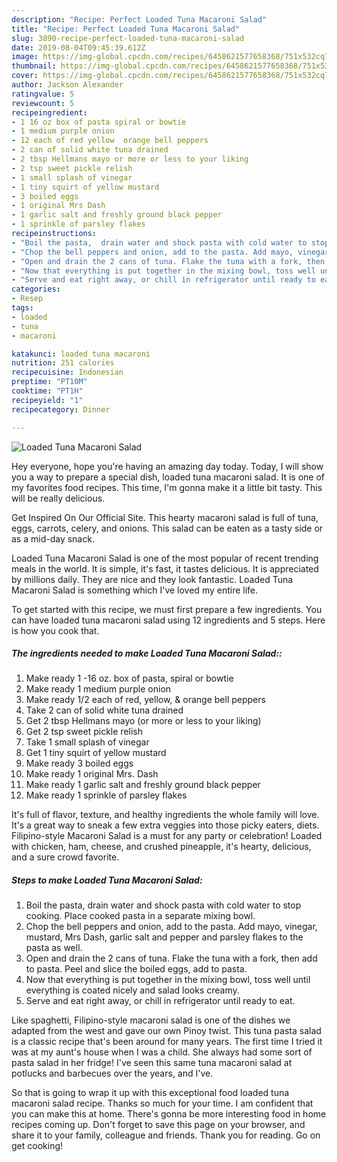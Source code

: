 ```yaml
---
description: "Recipe: Perfect Loaded Tuna Macaroni Salad"
title: "Recipe: Perfect Loaded Tuna Macaroni Salad"
slug: 3890-recipe-perfect-loaded-tuna-macaroni-salad
date: 2019-08-04T09:45:39.612Z
image: https://img-global.cpcdn.com/recipes/6458621577658368/751x532cq70/loaded-tuna-macaroni-salad-recipe-main-photo.jpg
thumbnail: https://img-global.cpcdn.com/recipes/6458621577658368/751x532cq70/loaded-tuna-macaroni-salad-recipe-main-photo.jpg
cover: https://img-global.cpcdn.com/recipes/6458621577658368/751x532cq70/loaded-tuna-macaroni-salad-recipe-main-photo.jpg
author: Jackson Alexander
ratingvalue: 5
reviewcount: 5
recipeingredient:
- 1 16 oz box of pasta spiral or bowtie
- 1 medium purple onion
- 12 each of red yellow  orange bell peppers
- 2 can of solid white tuna drained
- 2 tbsp Hellmans mayo or more or less to your liking
- 2 tsp sweet pickle relish
- 1 small splash of vinegar
- 1 tiny squirt of yellow mustard
- 3 boiled eggs
- 1 original Mrs Dash
- 1 garlic salt and freshly ground black pepper
- 1 sprinkle of parsley flakes
recipeinstructions:
- "Boil the pasta,  drain water and shock pasta with cold water to stop cooking. Place cooked pasta in a separate mixing bowl."
- "Chop the bell peppers and onion, add to the pasta. Add mayo, vinegar, mustard, Mrs Dash, garlic salt and pepper and parsley flakes to the pasta as well."
- "Open and drain the 2 cans of tuna. Flake the tuna with a fork, then add to pasta. Peel and slice the boiled eggs, add to pasta."
- "Now that everything is put together in the mixing bowl, toss well until everything is coated nicely and salad looks creamy."
- "Serve and eat right away, or chill in refrigerator until ready to eat."
categories:
- Resep
tags:
- loaded
- tuna
- macaroni

katakunci: loaded tuna macaroni
nutrition: 251 calories
recipecuisine: Indonesian
preptime: "PT10M"
cooktime: "PT1H"
recipeyield: "1"
recipecategory: Dinner

---
```



![Loaded Tuna Macaroni Salad](https://img-global.cpcdn.com/recipes/6458621577658368/751x532cq70/loaded-tuna-macaroni-salad-recipe-main-photo.jpg)

Hey everyone, hope you're having an amazing day today. Today, I will show you a way to prepare a special dish, loaded tuna macaroni salad. It is one of my favorites food recipes. This time, I'm gonna make it a little bit tasty. This will be really delicious.

Get Inspired On Our Official Site. This hearty macaroni salad is full of tuna, eggs, carrots, celery, and onions. This salad can be eaten as a tasty side or as a mid-day snack.

Loaded Tuna Macaroni Salad is one of the most popular of recent trending meals in the world. It is simple, it's fast, it tastes delicious. It is appreciated by millions daily. They are nice and they look fantastic. Loaded Tuna Macaroni Salad is something which I've loved my entire life.


To get started with this recipe, we must first prepare a few ingredients. You can have loaded tuna macaroni salad using 12 ingredients and 5 steps. Here is how you cook that.

##### The ingredients needed to make Loaded Tuna Macaroni Salad::

1. Make ready 1 -16 oz. box of pasta, spiral or bowtie
1. Make ready 1 medium purple onion
1. Make ready 1/2 each of red, yellow, &amp; orange bell peppers
1. Take 2 can of solid white tuna drained
1. Get 2 tbsp Hellmans mayo (or more or less to your liking)
1. Get 2 tsp sweet pickle relish
1. Take 1 small splash of vinegar
1. Get 1 tiny squirt of yellow mustard
1. Make ready 3 boiled eggs
1. Make ready 1 original Mrs. Dash
1. Make ready 1 garlic salt and freshly ground black pepper
1. Make ready 1 sprinkle of parsley flakes


It&#39;s full of flavor, texture, and healthy ingredients the whole family will love. It&#39;s a great way to sneak a few extra veggies into those picky eaters, diets. Filipino-style Macaroni Salad is a must for any party or celebration! Loaded with chicken, ham, cheese, and crushed pineapple, it&#39;s hearty, delicious, and a sure crowd favorite. 

##### Steps to make Loaded Tuna Macaroni Salad:

1. Boil the pasta,  drain water and shock pasta with cold water to stop cooking. Place cooked pasta in a separate mixing bowl.
1. Chop the bell peppers and onion, add to the pasta. Add mayo, vinegar, mustard, Mrs Dash, garlic salt and pepper and parsley flakes to the pasta as well.
1. Open and drain the 2 cans of tuna. Flake the tuna with a fork, then add to pasta. Peel and slice the boiled eggs, add to pasta.
1. Now that everything is put together in the mixing bowl, toss well until everything is coated nicely and salad looks creamy.
1. Serve and eat right away, or chill in refrigerator until ready to eat.


Like spaghetti, Filipino-style macaroni salad is one of the dishes we adapted from the west and gave our own Pinoy twist. This tuna pasta salad is a classic recipe that&#39;s been around for many years. The first time I tried it was at my aunt&#39;s house when I was a child. She always had some sort of pasta salad in her fridge! I&#39;ve seen this same tuna macaroni salad at potlucks and barbecues over the years, and I&#39;ve. 

So that is going to wrap it up with this exceptional food loaded tuna macaroni salad recipe. Thanks so much for your time. I am confident that you can make this at home. There's gonna be more interesting food in home recipes coming up. Don't forget to save this page on your browser, and share it to your family, colleague and friends. Thank you for reading. Go on get cooking!
